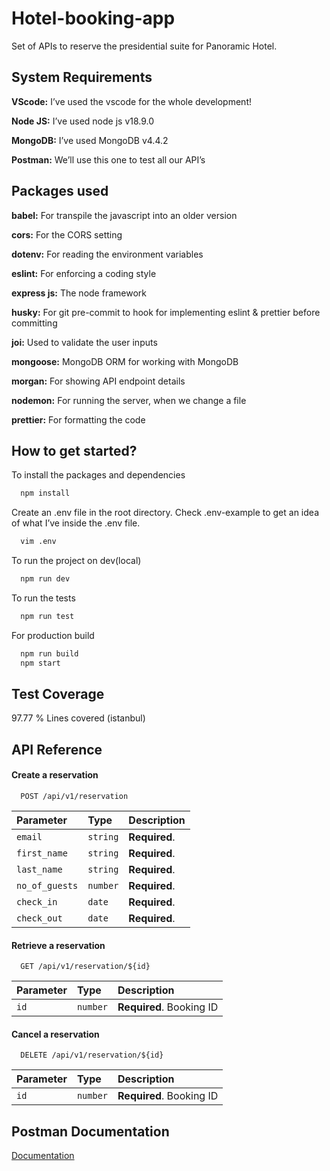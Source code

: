 
# Hotel-booking-app

Set of APIs to reserve the presidential suite for Panoramic Hotel.

## System Requirements

**VScode:**  I’ve used the vscode for the whole development!

**Node JS:** I’ve used node js v18.9.0

**MongoDB:** I’ve used MongoDB v4.4.2

**Postman:** We’ll use this one to test all our API’s

## Packages used

**babel:**  For transpile the javascript into an older version

**cors:** For the CORS setting

**dotenv:** For reading the environment variables

**eslint:**  For enforcing a coding style

**express js:** The node framework

**husky:** For git pre-commit to hook for implementing eslint & prettier before committing

**joi:** Used to validate the user inputs

**mongoose:** MongoDB ORM for working with MongoDB

**morgan:** For showing API endpoint details

**nodemon:** For running the server, when we change a file

**prettier:** For formatting the code

## How to get started?

To install the packages and dependencies

```bash
  npm install
```
Create an .env file in the root directory. Check .env-example to get an idea of what I’ve inside the .env file.

```bash
  vim .env
```


To run the project on dev(local)

```bash
  npm run dev
```

To run the tests

```bash
  npm run test
```

For production build

```bash
  npm run build
  npm start
```


## Test Coverage

97.77 % Lines covered (istanbul)


## API Reference

#### Create a reservation

```http
  POST /api/v1/reservation
```

| Parameter | Type     | Description                |
| :-------- | :------- | :------------------------- |
| `email` | `string` | **Required**. |
| `first_name` | `string` | **Required**. |
| `last_name` | `string` | **Required**. |
| `no_of_guests` | `number` | **Required**. |
| `check_in` | `date` | **Required**. |
| `check_out` | `date` | **Required**. |

#### Retrieve a reservation

```http
  GET /api/v1/reservation/${id}
```

| Parameter | Type     | Description                       |
| :-------- | :------- | :-------------------------------- |
| `id`      | `number` | **Required**. Booking ID|

#### Cancel a reservation

```http
  DELETE /api/v1/reservation/${id}
```

| Parameter | Type     | Description                       |
| :-------- | :------- | :-------------------------------- |
| `id`      | `number` | **Required**. Booking ID|



## Postman Documentation

[Documentation](https://documenter.getpostman.com/view/5164966/Uz5AtKkk)

